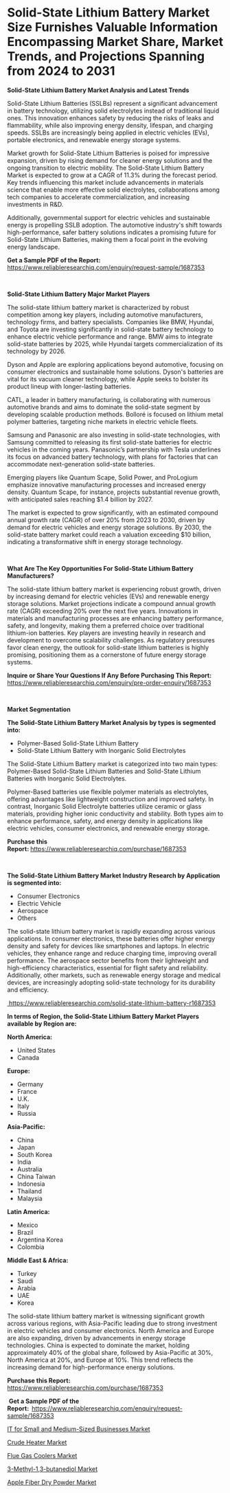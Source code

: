 <p><h1>Solid-State Lithium Battery Market Size Furnishes Valuable Information Encompassing Market Share, Market Trends, and Projections Spanning from 2024 to 2031</h1></p><p><strong>Solid-State Lithium Battery Market Analysis and Latest Trends</strong></p>
<p><p>Solid-State Lithium Batteries (SSLBs) represent a significant advancement in battery technology, utilizing solid electrolytes instead of traditional liquid ones. This innovation enhances safety by reducing the risks of leaks and flammability, while also improving energy density, lifespan, and charging speeds. SSLBs are increasingly being applied in electric vehicles (EVs), portable electronics, and renewable energy storage systems.</p><p>Market growth for Solid-State Lithium Batteries is poised for impressive expansion, driven by rising demand for cleaner energy solutions and the ongoing transition to electric mobility. The Solid-State Lithium Battery Market is expected to grow at a CAGR of 11.3% during the forecast period. Key trends influencing this market include advancements in materials science that enable more effective solid electrolytes, collaborations among tech companies to accelerate commercialization, and increasing investments in R&D.</p><p>Additionally, governmental support for electric vehicles and sustainable energy is propelling SSLB adoption. The automotive industry's shift towards high-performance, safer battery solutions indicates a promising future for Solid-State Lithium Batteries, making them a focal point in the evolving energy landscape.</p></p>
<p><strong>Get a Sample PDF of the Report:&nbsp;</strong> <a href="https://www.reliableresearchiq.com/enquiry/request-sample/1687353?utm_campaign=103&utm_medium=2&utm_source=Github&utm_content=ia&utm_term=16102024&utm_id=solid-state-lithium-battery">https://www.reliableresearchiq.com/enquiry/request-sample/1687353</a></p>
<p>&nbsp;</p>
<p><strong>Solid-State Lithium Battery Major Market Players</strong></p>
<p><p>The solid-state lithium battery market is characterized by robust competition among key players, including automotive manufacturers, technology firms, and battery specialists. Companies like BMW, Hyundai, and Toyota are investing significantly in solid-state battery technology to enhance electric vehicle performance and range. BMW aims to integrate solid-state batteries by 2025, while Hyundai targets commercialization of its technology by 2026.</p><p>Dyson and Apple are exploring applications beyond automotive, focusing on consumer electronics and sustainable home solutions. Dyson's batteries are vital for its vacuum cleaner technology, while Apple seeks to bolster its product lineup with longer-lasting batteries.</p><p>CATL, a leader in battery manufacturing, is collaborating with numerous automotive brands and aims to dominate the solid-state segment by developing scalable production methods. Bolloré is focused on lithium metal polymer batteries, targeting niche markets in electric vehicle fleets.</p><p>Samsung and Panasonic are also investing in solid-state technologies, with Samsung committed to releasing its first solid-state batteries for electric vehicles in the coming years. Panasonic’s partnership with Tesla underlines its focus on advanced battery technology, with plans for factories that can accommodate next-generation solid-state batteries.</p><p>Emerging players like Quantum Scape, Solid Power, and ProLogium emphasize innovative manufacturing processes and increased energy density. Quantum Scape, for instance, projects substantial revenue growth, with anticipated sales reaching $1.4 billion by 2027.</p><p>The market is expected to grow significantly, with an estimated compound annual growth rate (CAGR) of over 20% from 2023 to 2030, driven by demand for electric vehicles and energy storage solutions. By 2030, the solid-state battery market could reach a valuation exceeding $10 billion, indicating a transformative shift in energy storage technology.</p></p>
<p>&nbsp;</p>
<p><strong>What Are The Key Opportunities For Solid-State Lithium Battery Manufacturers?</strong></p>
<p><p>The solid-state lithium battery market is experiencing robust growth, driven by increasing demand for electric vehicles (EVs) and renewable energy storage solutions. Market projections indicate a compound annual growth rate (CAGR) exceeding 20% over the next five years. Innovations in materials and manufacturing processes are enhancing battery performance, safety, and longevity, making them a preferred choice over traditional lithium-ion batteries. Key players are investing heavily in research and development to overcome scalability challenges. As regulatory pressures favor clean energy, the outlook for solid-state lithium batteries is highly promising, positioning them as a cornerstone of future energy storage systems.</p></p>
<p><strong>Inquire or Share Your Questions If Any Before Purchasing This Report:</strong> <a href="https://www.reliableresearchiq.com/enquiry/pre-order-enquiry/1687353?utm_campaign=103&utm_medium=2&utm_source=Github&utm_content=ia&utm_term=16102024&utm_id=solid-state-lithium-battery">https://www.reliableresearchiq.com/enquiry/pre-order-enquiry/1687353</a></p>
<p>&nbsp;</p>
<p><strong>Market Segmentation</strong></p>
<p><strong>The Solid-State Lithium Battery Market Analysis by types is segmented into:</strong></p>
<p><ul><li>Polymer-Based Solid-State Lithium Battery</li><li>Solid-State Lithium Battery with Inorganic Solid Electrolytes</li></ul></p>
<p><p>The Solid-State Lithium Battery market is categorized into two main types: Polymer-Based Solid-State Lithium Batteries and Solid-State Lithium Batteries with Inorganic Solid Electrolytes. </p><p>Polymer-Based batteries use flexible polymer materials as electrolytes, offering advantages like lightweight construction and improved safety. In contrast, Inorganic Solid Electrolyte batteries utilize ceramic or glass materials, providing higher ionic conductivity and stability. Both types aim to enhance performance, safety, and energy density in applications like electric vehicles, consumer electronics, and renewable energy storage.</p></p>
<p><strong>Purchase this Report:&nbsp;</strong><a href="https://www.reliableresearchiq.com/purchase/1687353?utm_campaign=103&utm_medium=2&utm_source=Github&utm_content=ia&utm_term=16102024&utm_id=solid-state-lithium-battery">https://www.reliableresearchiq.com/purchase/1687353</a></p>
<p>&nbsp;</p>
<p><strong>The Solid-State Lithium Battery Market Industry Research by Application is segmented into:</strong></p>
<p><ul><li>Consumer Electronics</li><li>Electric Vehicle</li><li>Aerospace</li><li>Others</li></ul></p>
<p><p>The solid-state lithium battery market is rapidly expanding across various applications. In consumer electronics, these batteries offer higher energy density and safety for devices like smartphones and laptops. In electric vehicles, they enhance range and reduce charging time, improving overall performance. The aerospace sector benefits from their lightweight and high-efficiency characteristics, essential for flight safety and reliability. Additionally, other markets, such as renewable energy storage and medical devices, are increasingly adopting solid-state technology for its durability and efficiency.</p></p>
<p><a href="https://www.reliableresearchiq.com/solid-state-lithium-battery-r1687353?utm_campaign=103&utm_medium=2&utm_source=Github&utm_content=ia&utm_term=16102024&utm_id=solid-state-lithium-battery">&nbsp;https://www.reliableresearchiq.com/solid-state-lithium-battery-r1687353</a></p>
<p><strong>In terms of Region, the Solid-State Lithium Battery Market Players available by Region are:</strong></p>
<p>
    <p> <strong> North America: </strong>
        <ul>
            <li>United States</li>
            <li>Canada</li>
        </ul>
        </p> 
    <p> <strong> Europe: </strong>
        <ul>
            <li>Germany</li>
            <li>France</li>
            <li>U.K.</li>
            <li>Italy</li>
            <li>Russia</li>
        </ul>
        </p> 
    <p> <strong> Asia-Pacific: </strong>
        <ul>
            <li>China</li>
            <li>Japan</li>
            <li>South Korea</li>
            <li>India</li>
            <li>Australia</li>
            <li>China Taiwan</li>
            <li>Indonesia</li>
            <li>Thailand</li>
            <li>Malaysia</li>
        </ul>
        </p> 
    <p> <strong> Latin America: </strong>
        <ul>
            <li>Mexico</li>
            <li>Brazil</li>
            <li>Argentina Korea</li>
            <li>Colombia</li>
        </ul>
        </p> 
    <p> <strong> Middle East & Africa: </strong>
        <ul>
            <li>Turkey</li>
            <li>Saudi</li>
            <li>Arabia</li>
            <li>UAE</li>
            <li>Korea</li>
        </ul>
    </p>
    </p>
<p><p>The solid-state lithium battery market is witnessing significant growth across various regions, with Asia-Pacific leading due to strong investment in electric vehicles and consumer electronics. North America and Europe are also expanding, driven by advancements in energy storage technologies. China is expected to dominate the market, holding approximately 40% of the global share, followed by Asia-Pacific at 30%, North America at 20%, and Europe at 10%. This trend reflects the increasing demand for high-performance energy solutions.</p></p>
<p><strong>Purchase this Report: </strong><a href="https://www.reliableresearchiq.com/purchase/1687353?utm_campaign=103&utm_medium=2&utm_source=Github&utm_content=ia&utm_term=16102024&utm_id=solid-state-lithium-battery">https://www.reliableresearchiq.com/purchase/1687353</a></p>
<p>&nbsp;<strong>Get a Sample PDF of the Report:&nbsp;&nbsp;</strong><a href="https://www.reliableresearchiq.com/enquiry/request-sample/1687353?utm_campaign=103&utm_medium=2&utm_source=Github&utm_content=ia&utm_term=16102024&utm_id=solid-state-lithium-battery">https://www.reliableresearchiq.com/enquiry/request-sample/1687353</a></p>
<p><strong></strong></p>
<p><p><a href="https://github.com/tenoreduwagley4rt/Market-Research-Report-List-1/blob/main/it-for-small-and-medium-sized-businesses-market.md?utm_campaign=103&utm_medium=2&utm_source=Github&utm_content=ia&utm_term=16102024&utm_id=solid-state-lithium-battery">IT for Small and Medium-Sized Businesses Market</a></p><p><a href="https://issuu.com/reportprime-2/docs/crude-heater-market-size-2030.pptx_0232a74d531432?utm_campaign=103&utm_medium=2&utm_source=Github&utm_content=ia&utm_term=16102024&utm_id=solid-state-lithium-battery">Crude Heater Market</a></p><p><a href="https://issuu.com/reportprime-2/docs/flue-gas-coolers-market-size-2030.p_97a9e1c9cffb19?utm_campaign=103&utm_medium=2&utm_source=Github&utm_content=ia&utm_term=16102024&utm_id=solid-state-lithium-battery">Flue Gas Coolers Market</a></p><p><a href="https://www.linkedin.com/pulse/exploring-3-methyl-13-butanediol-market-dynamics-global-ukmqe?utm_campaign=103&utm_medium=2&utm_source=Github&utm_content=ia&utm_term=16102024&utm_id=solid-state-lithium-battery">3-Methyl-1,3-butanediol Market</a></p><p><a href="https://www.linkedin.com/pulse/unlocking-growth-potential-strategic-analysis-apple-qyobe?utm_campaign=103&utm_medium=2&utm_source=Github&utm_content=ia&utm_term=16102024&utm_id=solid-state-lithium-battery">Apple Fiber Dry Powder Market</a></p></p>